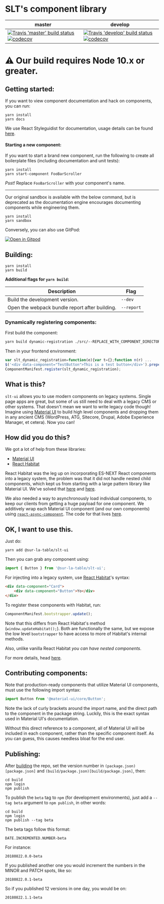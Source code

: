 # SLT's component library

| master                                                                                                                                                                                                                                                             | develop                                                                                                                                                                                                                                                               |
| ------------------------------------------------------------------------------------------------------------------------------------------------------------------------------------------------------------------------------------------------------------------ | --------------------------------------------------------------------------------------------------------------------------------------------------------------------------------------------------------------------------------------------------------------------- |
| [![Travis 'master' build status](https://travis-ci.org/SurLaTable/slt-ui.svg?branch=master)](https://travis-ci.org/SurLaTable/slt-ui) [![codecov](https://codecov.io/gh/SurLaTable/slt-ui/branch/master/graph/badge.svg)](https://codecov.io/gh/SurLaTable/slt-ui) | [![Travis 'develop' build status](https://travis-ci.org/SurLaTable/slt-ui.svg?branch=develop)](https://travis-ci.org/SurLaTable/slt-ui) [![codecov](https://codecov.io/gh/SurLaTable/slt-ui/branch/develop/graph/badge.svg)](https://codecov.io/gh/SurLaTable/slt-ui) |

# :warning: Our build requires Node 10.x or greater.

## Getting started:

If you want to view component documentation and hack on components, you can run:

```
yarn install
yarn docs
```

We use React Styleguidist for documentation, usage details can be found [here](https://react-styleguidist.js.org/docs/getting-started.html).

#### Starting a new component:

If you want to start a brand new component, run the following to create all boilerplate files (including documentation and unit tests):

```
yarn install
yarn start-component FooBarScroller
```

_Psst!_ Replace `FooBarScroller` with your component's name.

---

Our original sandbox is available with the below command, but is deprecated as the documentation engine encourages documenting components while engineering them.

```
yarn install
yarn sandbox
```

Conversely, you can also use GitPod:

[![Open in Gitpod](https://gitpod.io/button/open-in-gitpod.svg)](https://gitpod.io/#https://github.com/georgetown-labs/ui)

## Building:

```
yarn install
yarn build
```

**Additional flags for `yarn build`:**

| Description                                    | Flag       |
| ---------------------------------------------- | ---------- |
| Build the development version.                 | `--dev`    |
| Open the webpack bundle report after building. | `--report` |

### Dynamically registering components:

First build the component:

```sh
yarn build dynamic-registration ./src/--REPLACE_WITH_COMPONENT_DIRECTORY--/index.js
```

Then in your frontend environment:

```js
var slt_dynamic_registration=function(e){var t={};function n(r) ...
$('<div data-component="TestButton">This is a test button</div>').prependTo('body');
ComponentManifest.register(slt_dynamic_registration);
```

## What is this?

`slt-ui` allows you to use modern components on legacy systems. Single page apps are great, but some of us still need to deal with a legacy CMS or other systems. That doesn't mean we want to write legacy code though! Imagine using [Material UI](https://material-ui.com/) to build high level components and dropping them in any ancient CMS (WordPress, ATG, Sitecore, Drupal, Adobe Experience Manager, et cetera). Now you can!

## How did you do this?

We got a lot of help from these libraries:

-   [Material UI](https://material-ui.com/)
-   [React Habitat](https://github.com/DeloitteDigitalAPAC/react-habitat)

React Habitat was the leg up on incorporating ES-NEXT React components into a legacy system, the problem was that it did not handle nested child components, which kept us from starting with a large pattern library like Material UI. We've solved that [here](manifest/SLTDomFactory.js) and [here](manifest/index.js).

We also needed a way to asynchronously load individual components, to keep our clients from getting a huge payload for one component. We additively wrap each Material UI component (and our own components) using [`react-async-component`](https://github.com/ctrlplusb/react-async-component). The code for that lives [here](builder/async.js).

## OK, I want to use this.

Just do:

```
yarn add @sur-la-table/slt-ui
```

Then you can grab any component using:

```js
import { Button } from '@sur-la-table/slt-ui';
```

For injecting into a legacy system, use [React Habitat](https://github.com/DeloitteDigitalAPAC/react-habitat)'s syntax:

```html
<div data-component="Card">
    <div data-component="Button">Yo</div>
</div>
```

To register these components with Habitat, run:

```js
ComponentManifest.bootstrapper.update();
```

Note that this differs from React Habitat's method (`window.updateHabitat();`). Both are functionally the same, but we expose the low level `bootstrapper` to have access to more of Habitat's internal methods.

Also, unlike vanilla React Habitat _you can have nested components_.

For more details, head [here](build/README.md).

## Contributing components:

Note that production-ready components that utilize Material UI components, must use the following import syntax:

```js
import Button from '@material-ui/core/Button';
```

Note the lack of curly brackets around the import name, and the direct path to the component in the package string. Luckily, this is the exact syntax used in Material UI's documentation.

Without this direct reference to a component, all of Material UI will be included in each component, rather than the specific component itself. As you can guess, this causes needless bloat for the end user.

## Publishing:

After [building](https://github.com/SurLaTable/slt-ui#building) the repo, set the version number in `(package.json)[package.json]` and `(build/package.json)[build/package.json]`, then:

```
cd build
npm login
npm publish
```

To publish the `beta` tag to `npm` (for development environments), just add a `--tag beta` argument to `npm publish`, in other words:

```
cd build
npm login
npm publish --tag beta
```

The beta tags follow this format:

```
DATE.INCREMENTED.NUMBER-beta
```

For instance:

```
20180822.0.0-beta
```

If you published another one you would increment the numbers in the MINOR and PATCH spots, like so:

```
20180822.0.1-beta
```

So if you published 12 versions in one day, you would be on:

```
20180822.1.1-beta
```
